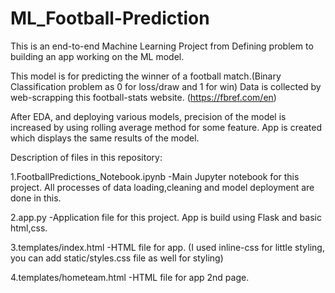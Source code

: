 # ML_Football-Prediction
This is an end-to-end Machine Learning Project from Defining problem to building an app working on the ML model.

This model is for predicting the winner of a football match.(Binary Classification problem as 0 for loss/draw and 1 for win)
Data is collected by web-scrapping this football-stats website. (https://fbref.com/en)

After EDA, and deploying various models, precision of the model is increased by using rolling average method for some feature.
App is created which displays the same results of the model.

Description of files in this repository:

1.FootballPredictions_Notebook.ipynb -Main Jupyter notebook for this project. All processes of data loading,cleaning and model deployment are done in this.

2.app.py -Application file for this project. App is build using Flask and basic html,css.

3.templates/index.html -HTML file for app. (I used inline-css for little styling, you can add static/styles.css file as well for styling)

4.templates/hometeam.html -HTML file for app 2nd page.




